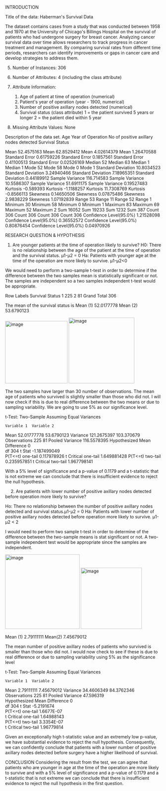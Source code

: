 
INTRODUCTION 

Title of the data: Haberman's Survival Data

The dataset contains cases from a study that was conducted between 1958 and 1970 at the University of Chicago's Billings Hospital on
the survival of patients who had undergone surgery for breast
cancer. 
Analyzing cancer survival data over time allows researchers to track progress in cancer treatment and management. By comparing survival rates from different time periods, researchers can identify improvements or gaps in cancer care and develop strategies to address them.

5. Number of Instances: 306

6. Number of Attributes: 4 (including the class attribute)

7. Attribute Information:
   1. Age of patient at time of operation (numerical)
   2. Patient's year of operation (year - 1900, numerical)
   3. Number of positive axillary nodes detected (numerical)
   4. Survival status (class attribute)
         1 = the patient survived 5 years or longer
         2 = the patient died within 5 year

8. Missing Attribute Values: None

Description of the data set.
Age	 	Year of Operation	 	No of positive axillary nodes detected	 	Survival Status	 
							
Mean	52.4575163	Mean	62.8529412	Mean	4.02614379	Mean	1.26470588
Standard Error	0.61759226	Standard Error	0.1857561	Standard Error	0.41100513	Standard Error	0.02526169
Median	52	Median	63	Median	1	Median	1
Mode	52	Mode	58	Mode	0	Mode	1
Standard Deviation	10.8034523	Standard Deviation	3.24940466	Standard Deviation	7.18965351	Standard Deviation	0.44189912
Sample Variance	116.714583	Sample Variance	10.5586307	Sample Variance	51.6911175	Sample Variance	0.19527483
Kurtosis	-0.589393	Kurtosis	-1.1188257	Kurtosis	11.7308769	Kurtosis	-0.8566113
Skewness	0.14650506	Skewness	0.07875486	Skewness	2.9838229	Skewness	1.07192839
Range	53	Range	11	Range	52	Range	1
Minimum	30	Minimum	58	Minimum	0	Minimum	1
Maximum	83	Maximum	69	Maximum	52	Maximum	2
Sum	16052	Sum	19233	Sum	1232	Sum	387
Count	306	Count	306	Count	306	Count	306
Confidence Level(95.0%)	1.21528098	Confidence Level(95.0%)	0.36552572	Confidence Level(95.0%)	0.80876454	Confidence Level(95.0%)	0.04970926






RESEARCH QUESTION & HYPOTHESIS

1.	Are younger patients at the time of operation likely to survive?
H0: There is no relationship between the age of the patient at the time of operation and the survival status. µ1-µ2 = 0
Ha: Patients with younger age at the time of the operation are more likely to survive. µ1-µ2<0 

We would need to perform a two-sample t-test in order to determine if the difference between the two samples mean is statistically significant or not. The samples are independent so a two samples independent t-test would be appropriate. 

Row Labels	Survival Status
1	225
2	81
Grand Total	306

The mean of the survival status is
Mean (1)	52.0177778
Mean (2)	53.6790123

<img width="201" alt="image" src="https://github.com/temimonyeh/Temi-Monyeh/assets/108235648/66101956-d1ef-4878-abdb-e646eb1e5249">

<img width="212" alt="image" src="https://github.com/temimonyeh/Temi-Monyeh/assets/108235648/2338a163-8ca6-439e-9069-3c599c6a56dd">

 
	 

The two samples have larger than 30 number of observations. The mean age of patients who survived is slightly smaller than those who did not.
I will now check if this is due to real difference between the two means or due to sampling variability. We are going to use 5% as our significance level.

t-Test: Two-Sample Assuming Equal Variances
		
 	Variable 1	Variable 2
Mean	52.01777778	53.6790123
Variance	121.2675397	103.370679
Observations	225	81
Pooled Variance	116.5578395	
Hypothesized Mean Difference	0	
df	304	
t Stat	-1.187499049	
P(T<=t) one-tail	0.117978926	
t Critical one-tail	1.649881428	
P(T<=t) two-tail	0.235957851	
t Critical two-tail	1.967798141	 

With a 5% level of significance and a p-value of 0.1179 and a t-statistic that is not extreme we can conclude that there is insufficient evidence to reject the null hypothesis.

 
2.	Are patients with lower number of positive axillary nodes detected before operation more likely to survive?

Ho: There no relationship between the number of positive axillary nodes detected and survival status.µ1-µ2 = 0
Ha: Patients with lower number of positive axillary nodes detected before operation more likely to survive. µ1-µ2 < 2

I would need to perform two sample t-test in order to determine of the difference between the two-sample means is stat significant or not. A two-sample independent test would be appropriate since the samples are independent. 

<img width="240" alt="image" src="https://github.com/temimonyeh/Temi-Monyeh/assets/108235648/68841d5f-b87a-4f92-874e-5d7bcbc6a333">

<img width="197" alt="image" src="https://github.com/temimonyeh/Temi-Monyeh/assets/108235648/a1c75c05-2abc-4ca5-8e77-b3afcf4772e3">




Mean (1)	2.79111111
Mean(2)	7.45679012

The mean number of positive axillary nodes of patients who survived is smaller than those who did not. 
I would now check to see if these is due to real difference or due to sampling variability using 5% as the significance level





t-Test: Two-Sample Assuming Equal Variances
		
 	Variable 1	Variable 2
Mean	2.79111111	7.45679012
Variance	34.4606349	84.3762346
Observations	225	81
Pooled Variance	47.596319	
Hypothesized Mean Difference	0	
df	304	
t Stat	-5.2191674	
P(T<=t) one-tail	1.6677E-07	
t Critical one-tail	1.64988143	
P(T<=t) two-tail	3.3354E-07	
t Critical two-tail	1.96779814	 

Given an exceptionally high t-statistic value and an extremely low p-value, we have substantial evidence to reject the null hypothesis. Consequently, we can confidently conclude that patients with a lower number of positive axillary nodes detected before surgery have a higher likelihood of survival.

CONCLUSION
Considering the result from the test, we can agree that patients who are younger in age at the time of the operation are more likely to survive and with a 5% level of significance and a p-value of 0.1179 and a t-statistic that is not extreme we can conclude that there is insufficient evidence to reject the null hypothesis in the first question.

